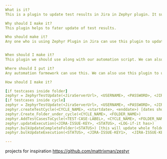 ```yaml
---
What is it?
This is a plugin to update test results in Jira in Zephyr plugin. It supports any automation framework. 

Why should I make it?
This plugin helps to fater update of test results. 

Who should make it?
Any one who is using Zephyr Plugin in Jira can use this plugin to update test results.


When should I make it?
This plugin we should use along with our automation script. We can also use to update test results 

Where should I put it?
Any automation farmework can use this. We can also use this plugin to update standalone

How should I make it?

[if testcases inside folder]
zephyr = ZephyrTestUpdate(<JiraServerUrl>, <USERNAME>, <PASSWORD>, <JIRA_PROJECT>, <VERSION>, <CYCLE_NAME>, <FOLDER_NAME>)
[if testcases inside cycle]
zephyr = ZephyrTestUpdate(<JiraServerUrl>, <USERNAME>, <PASSWORD>, <JIRA_PROJECT>, <VERSION>, <CYCLE_NAME>)
zephyr.createTestCycle(<CYCLE_NAME>, <startdate>, <enddate>) [dates should be in mm/dd/yy]
zephyr.Create_Folder_under_cycle(<CYCLE_NAME>, <FOLDER_NAME>)
zephyr.AddTestCasesToCycle(<TEST-CASE-LABEL>, <CYCLE_NAME>, <FOLDER_NAME>)
zephyr.updateExecution(<JIRA-ISSUE-KEY>, <STATUS>, <LOG-if-it has>)
zephyr.bulkUpdateCompleteFolder(<STATUS>) [this will update whole folder/cycle]
zephyr.bulkUpdateExecution(<STATUS>, <JIRA-ISSUE-KEY1>,  <JIRA-ISSUE-KEY2>,  <JIRA-ISSUE-KEY3>) [this will upadte status of multiple keys]

---
```


projects for inspiration
https://github.com/mattrixman/zestyr
